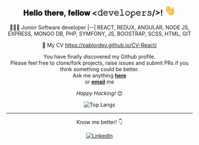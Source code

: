 <div align="center">
<h2> 𝐇𝐞𝐥𝐥𝐨 𝐭𝐡𝐞𝐫𝐞, 𝐟𝐞𝐥𝐥𝐨𝐰 <𝚍𝚎𝚟𝚎𝚕𝚘𝚙𝚎𝚛𝚜/>! <img src="https://github.com/ABSphreak/ABSphreak/blob/master/gifs/Hi.gif" width="30px"></h2>
</div>

<div align="center" width="50">
  
  👨🏾‍💻 Junior Software developer |--| REACT, REDUX, ANGULAR, NODE JS, EXPRESS, MONGO DB, PHP, SYMFONY, JS, BOOSTRAP, SCSS, HTML, GIT
  
  📄 My CV https://pablordev.github.io/CV-React/

</div>

<div align="center">

You have finally discovered my Github profile. <br>
Please feel free to clone/fork projects, raise issues and submit PRs if you think something could be better. <br>
Ask me anything <a href="https://github.com/ABSphreak/ABSphreak/issues/new"><b>here</b></a><br>
or <a href="mailto:pabloriojod@gmail.com"><b>email</b></a> me

<i>Happy Hacking!</i> 😊

</div>

<div align="center">

  ![Top Langs](https://github-readme-stats.vercel.app/api/top-langs/?username=pablordev&hide=TeX&layout=compact)
  
---
  <p> Know me better! 👇</p>
  
  <a href="https://www.linkedin.com/in/pablo-riojo" target="_blank"><img src="https://img.shields.io/badge/LinkedIn-%230077B5.svg?&style=flat-square&logo=linkedin&logoColor=white" alt="LinkedIn"></a>

</div>

